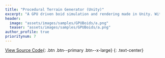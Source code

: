 ```yaml
---
title: "Procedural Terrain Generator (Unity)"
excerpt: "A GPU driven boid simulation and rendering made in Unity. With the aim to learn and extract the most out of GPU Driven Rendering, I have used Unity's compute shader capabilities and indirect rendering commands to draw "
header:
  image: "assets/images/samples/GPUBoids/a.png"
  teaser: "assets/images/samples/GPUBoids/a.png"
author_profile: true
prioritynum: 7
---
```



[View Source Code](https://github.com/Otaviopeixoto1/Project-Howl/tree/main/Assets/TerrainRenderer){: .btn .btn--primary .btn--x-large}
{: .text-center}

